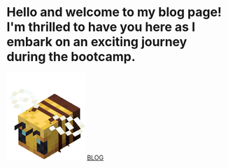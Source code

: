 <h1>Hello and welcome to my blog page! I'm thrilled to have you here as I embark on an exciting journey during the bootcamp.</h1>

![Gif of a minecraft bee](img/minecraft-minecraft-bee.gif)
[BLOG](https://xpoweroutage.github.io/blog)

